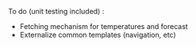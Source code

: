 To do (unit testing included)  : 

- Fetching mechanism for temperatures and forecast 
- Externalize common templates (navigation, etc)
